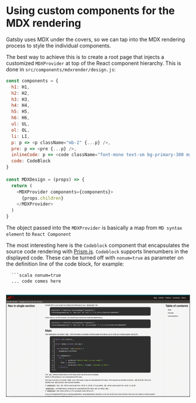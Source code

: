 # Using custom components for the MDX rendering 

Gatsby uses MDX under the covers, so we can tap into the MDX rendering process to style the individual components. 

The best way to achieve this is to create a root page that injects a customized `MDXProvider` at top of the React component hierarchy. This is done in `src/components/mdxrender/design.js`:

```javascript
const components = {
  h1: H1,
  h2: H2,
  h3: H3,
  h4: H4,
  h5: H5,
  h6: H6,
  ul: UL,
  ol: OL,
  li: LI,
  p: p => <p className="mb-2" {...p} />,
  pre: p => <pre {...p} />,
  inlineCode: p => <code className="font-mono text-sm bg-primary-300 mx-1 px-1 rounded-sm" {...p} />,
  code: CodeBlock
}

const MDXDesign = (props) => {
  return (
    <MDXProvider components={components}>
      {props.children}
    </MDXProvider>
  )
}
```

The object passed into the `MDXProvider` is basically a map from `MD syntax element` to `React Component`

The most interesting here is the `Codeblock` component that encapsulates the source code rendering with [Prism.js](https://prismjs.com/). `Codeblock` supports linenumbers in the displayed code. These can be turned off with `nonum=true` as parameter on the definition line of the code block, for example:

```
  ```scala nonum=true
  ... code comes here
  
```

![Sample](../img/SamplePage.png)
